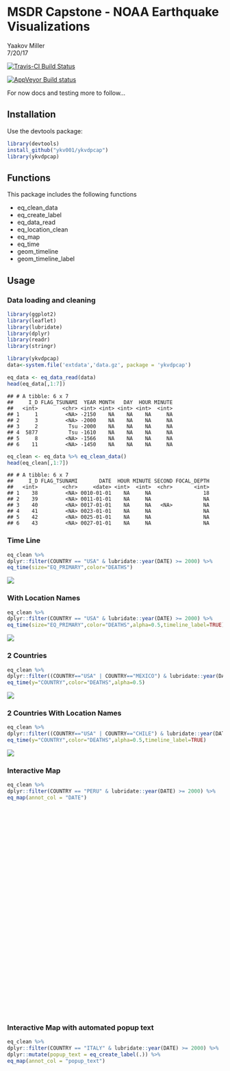 # MSDR Capstone - NOAA Earthquake Visualizations
Yaakov Miller  
7/20/17  

[![Travis-CI Build Status](https://travis-ci.org/ykv001/ykvdpcap.svg?branch=master)](https://travis-ci.org/ykv001/ykvdpcap)


[![AppVeyor Build status](https://ci.appveyor.com/api/projects/status/4e2o517rh8ymnt9k?svg=true)](https://ci.appveyor.com/project/ykv001/ykvdpcap)

For now docs and testing more to follow...

## Installation

Use the devtools package:


```r
library(devtools)
install_github("ykv001/ykvdpcap")
library(ykvdpcap)
```

## Functions

This package includes the following functions

* eq_clean_data
* eq_create_label
* eq_data_read
* eq_location_clean
* eq_map
* eq_time
* geom_timeline
* geom_timeline_label

## Usage

### Data loading and cleaning


```r
library(ggplot2)
library(leaflet)
library(lubridate)
library(dplyr)
library(readr)
library(stringr)

library(ykvdpcap)
data<-system.file('extdata','data.gz', package = 'ykvdpcap')

eq_data <- eq_data_read(data)
head(eq_data[,1:7])
```

```
## # A tibble: 6 x 7
##     I_D FLAG_TSUNAMI  YEAR MONTH   DAY  HOUR MINUTE
##   <int>        <chr> <int> <int> <int> <int>  <int>
## 1     1         <NA> -2150    NA    NA    NA     NA
## 2     3         <NA> -2000    NA    NA    NA     NA
## 3     2          Tsu -2000    NA    NA    NA     NA
## 4  5877          Tsu -1610    NA    NA    NA     NA
## 5     8         <NA> -1566    NA    NA    NA     NA
## 6    11         <NA> -1450    NA    NA    NA     NA
```

```r
eq_clean <- eq_data %>% eq_clean_data()
head(eq_clean[,1:7])
```

```
## # A tibble: 6 x 7
##     I_D FLAG_TSUNAMI       DATE  HOUR MINUTE SECOND FOCAL_DEPTH
##   <int>        <chr>     <date> <int>  <int>  <chr>       <int>
## 1    38         <NA> 0010-01-01    NA     NA                 18
## 2    39         <NA> 0011-01-01    NA     NA                 NA
## 3    40         <NA> 0017-01-01    NA     NA   <NA>          NA
## 4    41         <NA> 0023-01-01    NA     NA                 NA
## 5    42         <NA> 0025-01-01    NA     NA                 NA
## 6    43         <NA> 0027-01-01    NA     NA                 NA
```

### Time Line


```r
eq_clean %>%
dplyr::filter(COUNTRY == "USA" & lubridate::year(DATE) >= 2000) %>%
eq_time(size="EQ_PRIMARY",color="DEATHS")
```

![](README_files/figure-html/unnamed-chunk-3-1.png)<!-- -->

### With Location Names

```r
eq_clean %>%
dplyr::filter(COUNTRY == "USA" & lubridate::year(DATE) >= 2000) %>%
eq_time(size="EQ_PRIMARY",color="DEATHS",alpha=0.5,timeline_label=TRUE)
```

![](README_files/figure-html/unnamed-chunk-4-1.png)<!-- -->

### 2 Countries


```r
eq_clean %>%
dplyr::filter((COUNTRY=="USA" | COUNTRY=="MEXICO") & lubridate::year(DATE) >= 2000) %>%
eq_time(y="COUNTRY",color="DEATHS",alpha=0.5)
```

![](README_files/figure-html/unnamed-chunk-5-1.png)<!-- -->

### 2 Countries With Location Names


```r
eq_clean %>%
dplyr::filter((COUNTRY=="USA" | COUNTRY=="CHILE") & lubridate::year(DATE) >= 2000) %>%
eq_time(y="COUNTRY",color="DEATHS",alpha=0.5,timeline_label=TRUE)
```

![](README_files/figure-html/unnamed-chunk-6-1.png)<!-- -->

### Interactive Map


```r
eq_clean %>%
dplyr::filter(COUNTRY == "PERU" & lubridate::year(DATE) >= 2000) %>%
eq_map(annot_col = "DATE")
```

<!--html_preserve--><div id="htmlwidget-203f187be71aa69a7809" style="width:672px;height:480px;" class="leaflet html-widget"></div>
<script type="application/json" data-for="htmlwidget-203f187be71aa69a7809">{"x":{"options":{"crs":{"crsClass":"L.CRS.EPSG3857","code":null,"proj4def":null,"projectedBounds":null,"options":{}}},"calls":[{"method":"addTiles","args":["//{s}.tile.openstreetmap.org/{z}/{x}/{y}.png",null,null,{"minZoom":0,"maxZoom":18,"maxNativeZoom":null,"tileSize":256,"subdomains":"abc","errorTileUrl":"","tms":false,"continuousWorld":false,"noWrap":false,"zoomOffset":0,"zoomReverse":false,"opacity":1,"zIndex":null,"unloadInvisibleTiles":null,"updateWhenIdle":null,"detectRetina":false,"reuseTiles":false,"attribution":"&copy; <a href=\"http://openstreetmap.org\">OpenStreetMap<\/a> contributors, <a href=\"http://creativecommons.org/licenses/by-sa/2.0/\">CC-BY-SA<\/a>"}]},{"method":"addCircleMarkers","args":[[-16.265,-16.086,-17.543,-14.258,-5.678,-16.635,-5.852,-13.457,-13.386,-12.178,-10.368,-15.986,-11.779,-18.058,-14.438,-14.168,-15.748,-15.851,-13.814,-10.047,-10.548,-15.613,-15.294],[-73.641,-73.987,-72.077,-72.683,-76.398,-70.794,-78.704,-76.677,-76.603,-77.164,-75.512,-71.748,-75.626,-70.547,-75.966,-75.635,-71.425,-74.562,-71.744,-71.023,-70.904,-71.671,-70.823],[8.4,6.6,7.6,5.8,7.5,5.3,5.4,6.7,8,5.3,5.5,6.2,4.6,6.2,6.9,6.4,5.3,7,4.9,7.6,7.6,5.4,6.2],null,null,{"lineCap":null,"lineJoin":null,"clickable":true,"pointerEvents":null,"className":"","stroke":true,"color":"#03F","weight":1,"opacity":0.5,"fill":true,"fillColor":"#03F","fillOpacity":0.2,"dashArray":null},null,null,["2001-06-23","2001-07-05","2001-07-07","2001-08-09","2005-09-26","2005-10-01","2005-10-31","2006-10-20","2007-08-15","2008-03-29","2008-07-01","2008-07-08","2009-01-21","2010-05-06","2011-10-28","2012-01-30","2013-02-22","2013-09-25","2014-09-27","2015-11-24","2015-11-24","2016-08-15","2016-12-01"],null,null,null,null]}],"limits":{"lat":[-18.058,-5.678],"lng":[-78.704,-70.547]}},"evals":[],"jsHooks":[]}</script><!--/html_preserve-->


### Interactive Map with automated popup text


```r
eq_clean %>%
dplyr::filter(COUNTRY == "ITALY" & lubridate::year(DATE) >= 2000) %>%
dplyr::mutate(popup_text = eq_create_label(.)) %>%
eq_map(annot_col = "popup_text")
```

<!--html_preserve--><div id="htmlwidget-085591d10839473de9ab" style="width:672px;height:480px;" class="leaflet html-widget"></div>
<script type="application/json" data-for="htmlwidget-085591d10839473de9ab">{"x":{"options":{"crs":{"crsClass":"L.CRS.EPSG3857","code":null,"proj4def":null,"projectedBounds":null,"options":{}}},"calls":[{"method":"addTiles","args":["//{s}.tile.openstreetmap.org/{z}/{x}/{y}.png",null,null,{"minZoom":0,"maxZoom":18,"maxNativeZoom":null,"tileSize":256,"subdomains":"abc","errorTileUrl":"","tms":false,"continuousWorld":false,"noWrap":false,"zoomOffset":0,"zoomReverse":false,"opacity":1,"zIndex":null,"unloadInvisibleTiles":null,"updateWhenIdle":null,"detectRetina":false,"reuseTiles":false,"attribution":"&copy; <a href=\"http://openstreetmap.org\">OpenStreetMap<\/a> contributors, <a href=\"http://creativecommons.org/licenses/by-sa/2.0/\">CC-BY-SA<\/a>"}]},{"method":"addCircleMarkers","args":[[38.381,37.67,41.789,43.883,44.329,45.626,42.334,42.275,44.89,44.831,44.851,42.714,42.934,42.855,42.601],[13.701,15.267,14.872,11.96,11.45,10.559,13.334,13.464,11.23,11.49,11.086,13.172,13.043,13.088,13.227],[6,4.3,5.7,4.7,5.3,5.1,6.3,5.5,6.1,5.1,5.9,6.2,6.6,6.6,5.7],null,null,{"lineCap":null,"lineJoin":null,"clickable":true,"pointerEvents":null,"className":"","stroke":true,"color":"#03F","weight":1,"opacity":0.5,"fill":true,"fillColor":"#03F","fillOpacity":0.2,"dashArray":null},null,null,["<b>Location:<\/b> Palermo<br /><b>Magnitude:<\/b> 6<br /><b>Total Deaths:<\/b> 2","<b>Location:<\/b> Santa Venerina<br /><b>Magnitude:<\/b> 4.3<br />","<b>Location:<\/b> San Guiliano Di Puglia, Campobasso<br /><b>Magnitude:<\/b> 5.7<br /><b>Total Deaths:<\/b> 29","<b>Location:<\/b> Spinello, Santa Sofia, Bagno Di Romagna<br /><b>Magnitude:<\/b> 4.7<br />","<b>Location:<\/b> Loiano, Monghidoro, Monzuno<br /><b>Magnitude:<\/b> 5.3<br />","<b>Location:<\/b> Brescia<br /><b>Magnitude:<\/b> 5.1<br />","<b>Location:<\/b> L'aquila<br /><b>Magnitude:<\/b> 6.3<br /><b>Total Deaths:<\/b> 309","<b>Location:<\/b> L'aquila<br /><b>Magnitude:<\/b> 5.5<br /><b>Total Deaths:<\/b> 1","<b>Location:<\/b> Mirandola<br /><b>Magnitude:<\/b> 6.1<br /><b>Total Deaths:<\/b> 7","<b>Location:<\/b> Sant'agostino<br /><b>Magnitude:<\/b> 5.1<br />","<b>Location:<\/b> Medolla, Mirandola, Cavezzo<br /><b>Magnitude:<\/b> 5.9<br /><b>Total Deaths:<\/b> 17","<b>Location:<\/b> Accumoli, Arquata, Amatrice<br /><b>Magnitude:<\/b> 6.2<br /><b>Total Deaths:<\/b> 299","<b>Location:<\/b> Visso, Ussita<br /><b>Magnitude:<\/b> 6.6<br /><b>Total Deaths:<\/b> 1","<b>Location:<\/b> Norcia<br /><b>Magnitude:<\/b> 6.6<br />","<b>Location:<\/b> Farindola<br /><b>Magnitude:<\/b> 5.7<br /><b>Total Deaths:<\/b> 29"],null,null,null,null]}],"limits":{"lat":[37.67,45.626],"lng":[10.559,15.267]}},"evals":[],"jsHooks":[]}</script><!--/html_preserve-->
